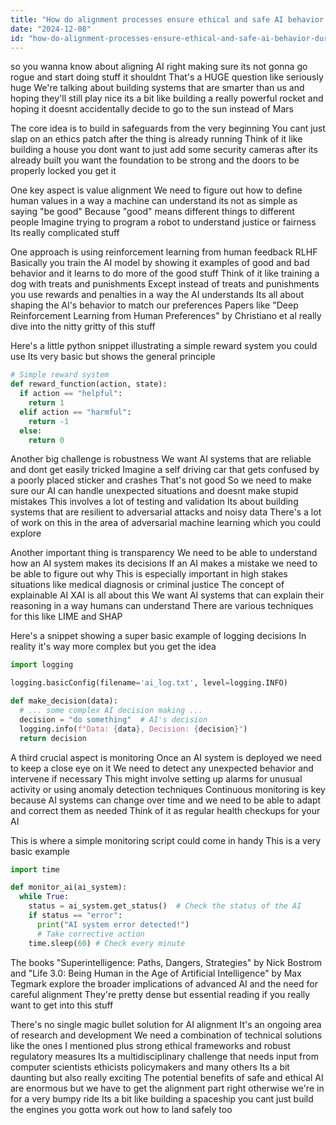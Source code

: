 ```yaml
---
title: "How do alignment processes ensure ethical and safe AI behavior during deployment?"
date: "2024-12-08"
id: "how-do-alignment-processes-ensure-ethical-and-safe-ai-behavior-during-deployment"
---
```


 so you wanna know about aligning AI right making sure its not gonna go rogue and start doing stuff it shouldnt  That's a HUGE question like seriously huge  We're talking about building systems that are smarter than us and hoping they'll still play nice its a bit like building a really powerful rocket and hoping it doesnt accidentally decide to go to the sun instead of Mars

The core idea is to build in safeguards from the very beginning  You cant just slap on an ethics patch after the thing is already running  Think of it like building a house you dont want to just add some security cameras after its already built you want the foundation to be strong and the doors to be properly locked you get it

One key aspect is value alignment  We need to figure out how to define human values in a way a machine can understand its not as simple as saying "be good"  Because "good" means different things to different people  Imagine trying to program a robot to understand justice or fairness  Its really complicated stuff

One approach is using reinforcement learning from human feedback RLHF  Basically you train the AI model by showing it examples of good and bad behavior and it learns to do more of the good stuff  Think of it like training a dog with treats and punishments  Except instead of treats and punishments you use rewards and penalties in a way the AI understands  Its all about shaping the AI's behavior to match our preferences  Papers like "Deep Reinforcement Learning from Human Preferences" by Christiano et al really dive into the nitty gritty of this stuff


Here's a little python snippet illustrating a simple reward system you could use  Its very basic but shows the general principle

```python
# Simple reward system
def reward_function(action, state):
  if action == "helpful":
    return 1
  elif action == "harmful":
    return -1
  else:
    return 0
```


Another big challenge is robustness  We want AI systems that are reliable and dont get easily tricked  Imagine a self driving car that gets confused by a poorly placed sticker and crashes  That's not good  So we need to make sure our AI can handle unexpected situations and doesnt make stupid mistakes  This involves a lot of testing and validation  Its about building systems that are resilient to adversarial attacks and noisy data  There's a lot of work on this in the area of adversarial machine learning which you could explore

Another important thing is transparency  We need to be able to understand how an AI system makes its decisions  If an AI makes a mistake we need to be able to figure out why  This is especially important in high stakes situations like medical diagnosis or criminal justice  The concept of explainable AI XAI is all about this  We want AI systems that can explain their reasoning in a way humans can understand  There are various techniques for this like LIME and SHAP


Here's a snippet showing a super basic example of logging decisions  In reality it's way more complex but you get the idea

```python
import logging

logging.basicConfig(filename='ai_log.txt', level=logging.INFO)

def make_decision(data):
  # ... some complex AI decision making ...
  decision = "do something"  # AI's decision
  logging.info(f"Data: {data}, Decision: {decision}")
  return decision
```


A third crucial aspect is monitoring  Once an AI system is deployed we need to keep a close eye on it  We need to detect any unexpected behavior and intervene if necessary  This might involve setting up alarms for unusual activity or using anomaly detection techniques  Continuous monitoring is key because AI systems can change over time and we need to be able to adapt and correct them as needed  Think of it as regular health checkups for your AI


This is where a simple monitoring script could come in handy This is a very basic example

```python
import time

def monitor_ai(ai_system):
  while True:
    status = ai_system.get_status()  # Check the status of the AI
    if status == "error":
      print("AI system error detected!")
      # Take corrective action
    time.sleep(60) # Check every minute
```


The books "Superintelligence: Paths, Dangers, Strategies" by Nick Bostrom and "Life 3.0: Being Human in the Age of Artificial Intelligence" by Max Tegmark explore the broader implications of advanced AI and the need for careful alignment  They're pretty dense but essential reading if you really want to get into this stuff

There's no single magic bullet solution for AI alignment  It's an ongoing area of research and development  We need a combination of technical solutions like the ones I mentioned  plus strong ethical frameworks and robust regulatory measures  Its a multidisciplinary challenge that needs input from computer scientists ethicists policymakers and many others  Its a bit daunting but also really exciting  The potential benefits of safe and ethical AI are enormous  but we have to get the alignment part right otherwise we're in for a very bumpy ride  Its a bit like building a spaceship you cant just build the engines you gotta work out how to land safely too
